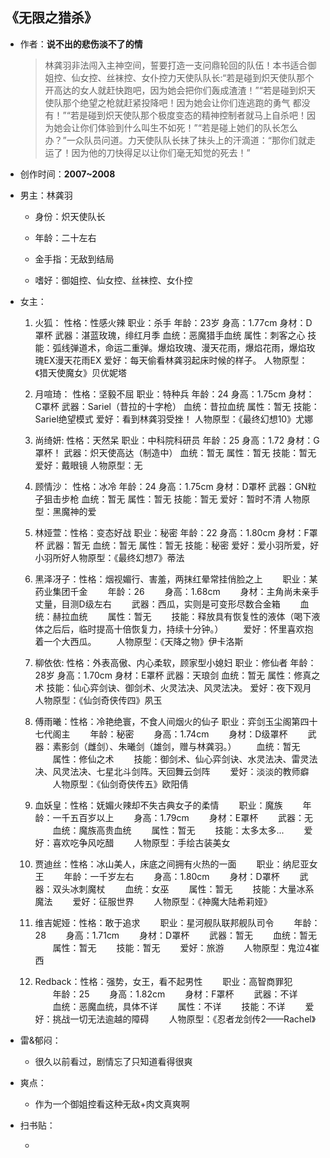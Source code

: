 ## 《无限之猎杀》

- 作者：**说不出的悲伤淡不了的情**
  
    > 林龚羽非法闯入主神空间，誓要打造一支问鼎轮回的队伍！本书适合御姐控、仙女控、丝袜控、女仆控力天使队队长:“若是碰到炽天使队那个开高达的女人就赶快跑吧，因为她会把你们轰成渣渣！”“若是碰到炽天使队那个绝望之枪就赶紧投降吧！因为她会让你们连逃跑的勇气
    都没有！”“若是碰到炽天使队那个极度变态的精神控制者就马上自杀吧！因为她会让你们体验到什么叫生不如死！”“若是碰上她们的队长怎么办？”一众队员问道。力天使队队长抹了抹头上的汗滴道：“那你们就走运了！因为他的刀快得足以让你们毫无知觉的死去！”

- 创作时间：**2007~2008**

- 男主：林龚羽

  * 身份：炽天使队长
  
  * 年龄：二十左右
  * 金手指：无敌到结局
  * 嗜好：御姐控、仙女控、丝袜控、女仆控

- 女主：

  1. 火狐：
    性格：性感火辣
    职业：杀手
    年龄：23岁
    身高：1.77cm
    身材：D罩杯
    武器：湛蓝玫瑰，绯红月季
    血统：恶魔猎手血统
    属性：刺客之心
    技能：弧线弹道术，命运二重弹。爆焰玫瑰、漫天花雨，爆焰花雨，爆焰玫瑰EX漫天花雨EX
    爱好：每天偷看林龚羽起床时候的样子。
    人物原型：《猎天使魔女》贝优妮塔

  2. 月喧琦：
    性格：坚毅不屈
    职业：特种兵
    年龄：24
    身高：1.75cm
    身材：C罩杯
    武器：Sariel（昔拉的十字枪）
    血统：昔拉血统
    属性：暂无
    技能：Sariel绝望模式
    爱好：看到林龚羽受挫！
    人物原型：《最终幻想10》尤娜
  3. 尚绮妍: 性格：天然呆
    职业：中科院科研员
    年龄：25
    身高：1.72
    身材：G罩杯！
    武器：炽天使高达（制造中）
    血统：暂无
    属性：暂无
    技能：暂无
    爱好：戴眼镜
    人物原型：无
  4. 顾情沙：
    性格：冰冷
    年龄：24
    身高：1.75cm
    身材：D罩杯
    武器：GN粒子狙击步枪
    血统：暂无
    属性：暂无
    技能：暂无
    爱好：暂时不清
    人物原型：黑魔神的爱
  5. 林娅萱：性格：变态好战
    职业：秘密
    年龄：22
    身高：1.80cm
    身材：F罩杯
    武器：暂无
    血统：暂无
    属性：暂无
    技能：秘密
    爱好：爱小羽所爱，好小羽所好人物原型：《最终幻想7》蒂法
  6. 黑泽冴子：性格：烟视媚行、害羞，两抹红晕常挂俏脸之上
　　职业：某药业集团千金
　　年龄：26
　　身高：1.68cm
　　身材：主角尚未亲手丈量，目测D级左右
　　武器：西瓜，实则是可变形尽数合金箱
　　血统：赫拉血统
　　属性：暂无
　　技能：释放具有恢复性的液体（喝下液体之后后，临时提高十倍恢复力，持续十分钟。）
　　爱好：怀里喜欢抱着一个大西瓜。
　　人物原型：《天降之物》伊卡洛斯
  7. 柳依依: 性格：外表高傲、内心柔软，顾家型小媳妇
    职业：修仙者
    年龄：28岁
    身高：1.70cm
    身材：E罩杯
    武器：天琅剑
    血统：暂无
    属性：修真之术
    技能：仙心弈剑诀、御剑术、火灵法决、风灵法决。
    爱好：夜下观月
    人物原型：《仙剑奇侠传四》夙玉
  8. 傅雨曦：性格：冷艳绝寰，不食人间烟火的仙子
职业：弈剑玉尘阁第四十七代阁主
　　年龄：秘密
　　身高：1.74cm
　　身材：D级罩杯
　　武器：素影剑（雌剑）、朱曦剑（雄剑，赠与林龚羽。）
　　血统：暂无
　　属性：修仙之术
　　技能：御剑术、仙心弈剑诀、水灵法决、雷灵法决、风灵法决、七星北斗剑阵。天回舞云剑阵
　　爱好：淡淡的教师癖
　　人物原型：《仙剑奇侠传五》欧阳倩
  9. 血妖皇：性格：妩媚火辣却不失古典女子的柔情
　　职业：魔族
　　年龄：一千五百岁以上
　　身高：1.79cm
　　身材：E罩杯
　　武器：无
　　血统：魔族高贵血统
　　属性：暂无
　　技能：太多太多...
　　爱好：喜欢吃争风吃醋
　　人物原型：手绘古装美女
  10. 贾迪丝：性格：冰山美人，床底之间拥有火热的一面
　　职业：纳尼亚女王
　　年龄：一千岁左右
　　身高：1.80cm
　　身材：D罩杯
　　武器：双头冰刺魔杖
　　血统：女巫
　　属性：暂无
　　技能：大量冰系魔法
　　爱好：征服世界
　　人物原型：《神魔大陆希莉娅》
  11. 维吉妮娅：性格：敢于追求
　　职业：星河舰队联邦舰队司令
　　年龄：28
　　身高：1.71cm
　　身材：D罩杯
　　武器：暂无
　　血统：暂无
　　属性：暂无
　　技能：暂无
　　爱好：旅游
　　人物原型：鬼泣4崔西
  12. Redback：性格：强势，女王，看不起男性
　　职业：高智商罪犯
　　年龄：25
　　身高：1.82cm
　　身材：F罩杯
　　武器：不详
　　血统：恶魔血统，具体不详
　　属性：不详
　　技能：不详
　　爱好：挑战一切无法逾越的障碍
　　人物原型：《忍者龙剑传2——Rachel》  

- 雷&郁闷：

  * 很久以前看过，剧情忘了只知道看得很爽

- 爽点：
  
  * 作为一个御姐控看这种无敌+肉文真爽啊

- 扫书贴：
  
  * 